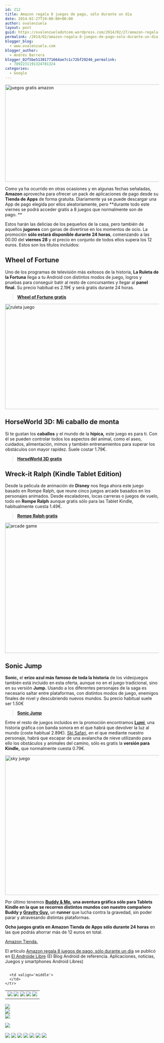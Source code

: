 ```yaml
---
id: 212
title: Amazon regala 8 juegos de pago, sólo durante un día
date: 2014-02-27T19:00:00+00:00
author: ovalenzuela
layout: post
guid: https://ovalenzueladotcom.wordpress.com/2014/02/27/amazon-regala-8-juegos-de-pago-solo-durante-un-dia
permalink: /2014/02/amazon-regala-8-juegos-de-pago-solo-durante-un-dia.html
blogger_blog:
  - www.ovalenzuela.com
blogger_author:
  - Andrés Barrera
blogger_02f5be51301771664ae7c1c72bf29246_permalink:
  - 7892231191324781324
categories:
  - Google
---
```

[<img class="aligncenter size-full wp-image-129328" alt="juegos gratis amazon" src="http://www.elandroidelibre.com/wp-content/uploads/2014/02/juegos-gratis-amazon.png" width="656" height="319" />](http://www.elandroidelibre.com/wp-content/uploads/2014/02/juegos-gratis-amazon.png)

Como ya ha ocurrido en otras ocasiones y en algunas fechas señaladas, **Amazon** aprovecha para ofrecer un pack de aplicaciones de pago desde su **Tienda de Apps** de forma gratuita. Diariamente ya se puede descargar una App de pago elegida por ellos aleatoriamente, pero **durante todo este viernes se podrá acceder gratis a 8 juegos que normalmente son de pago. **

Estos harán las delicias de los pequeños de la casa, pero también de aquellos **jugones** con ganas de divertirse en los momentos de ocio. La promoción **sólo estará disponible durante 24 horas**, comenzando a las 00.00 del **viernes 28** y el precio en conjunto de todos ellos supera los 12 euros. Estos son los títulos incluidos:

## Wheel of Fortune

Uno de los programas de televisión más exitosos de la historia, **La Ruleta de la Fortuna** llega a tu Android con distintos modos de juego, logros y pruebas para conseguir batir al resto de concursantes y llegar al **panel final.** Su precio habitual es 2.19€ y será gratis durante 24 horas.

> <a title="http://www.amazon.es/Sony-Pictures-Television-Wheel-Fortune/dp/B00AMR1HZ8" href="http://www.amazon.es/Sony-Pictures-Television-Wheel-Fortune/dp/B00AMR1HZ8" target="_blank"><strong>Wheel of Fortune gratis</strong></a>

[<img class="aligncenter size-full wp-image-129329" alt="ruleta juego" src="http://www.elandroidelibre.com/wp-content/uploads/2014/02/ruleta-juego.png" width="673" height="345" />](http://www.elandroidelibre.com/wp-content/uploads/2014/02/ruleta-juego.png)

## HorseWorld 3D: Mi caballo de monta

Si te gustan los **caballos** y el mundo de la **hípica,** este juego es para ti. Con él se pueden controlar todos los aspectos del animal, como el aseo, cuidados, alimentación, mimos y también entrenamientos para superar los obstáculos con mayor rapidez. Suele costar 1.79€.

> **<a title="http://www.amazon.es/HorseWorld-3D-Mi-caballo-monta/dp/B00CKUHDGC" href="http://www.amazon.es/HorseWorld-3D-Mi-caballo-monta/dp/B00CKUHDGC" target="_blank">HorseWorld 3D gratis</a>**

## Wreck-it Ralph (Kindle Tablet Edition)

Desde la pelicula de animación de **Disney** nos llega ahora este juego basado en Rompe Ralph, que reune cinco juegos arcade basados en los personajes animados. Desde escaladores, locas carreras o juegos de vuelo, todo en **Rompe Ralph** aunque gratis sólo para las Tablet Kindle, habitualmente cuesta 1.49€.

> **<a title="http://www.amazon.es/Wreck-it-Ralph-Kindle-Tablet-Edition/dp/B00E00JTA8" href="http://www.amazon.es/Wreck-it-Ralph-Kindle-Tablet-Edition/dp/B00E00JTA8" target="_blank">Rompe Ralph gratis</a>**

[<img class="aligncenter size-full wp-image-129327" alt="arcade game" src="http://www.elandroidelibre.com/wp-content/uploads/2014/02/arcade-game.png" width="800" height="427" />](http://www.elandroidelibre.com/wp-content/uploads/2014/02/arcade-game.png)

## Sonic Jump

**Sonic,** el **erizo azul más famoso de toda la historia** de los videojuegos también está incluido en esta oferta, aunque no en el juego tradicional, sino en su versión **Jump.** Usando a los diferentes personajes de la saga es necesario saltar entre plataformas, con distintos modos de juego, enemigos finales de nivel y descubriendo nuevos mundos. Su precio habitual suele ser 1.50€

> **<a title="http://www.amazon.es/Sega-of-America-Sonic-Jump/dp/B00BFBSV72" href="http://www.amazon.es/Sega-of-America-Sonic-Jump/dp/B00BFBSV72" target="_blank">Sonic Jump</a>**

Entre el resto de juegos incluidos en la promoción encontramos **<a title="http://www.amazon.es/Sega-of-America-Sonic-Jump/dp/B00BFBSV72" href="http://www.amazon.es/Sega-of-America-Sonic-Jump/dp/B00BFBSV72" target="_blank">Lumi</a>**, una historia gráfica con banda sonora en el que habrá que devolver la luz al mundo (coste habitual 2.89€). <a title="http://www.amazon.es/Ski-Safari-Kindle-Tablet-Edition/dp/B009O5CLZY" href="http://www.amazon.es/Ski-Safari-Kindle-Tablet-Edition/dp/B009O5CLZY" target="_blank">Ski Safari</a>, en el que mediante nuestro personaje, habrá que escapar de una avalancha de nieve utilizando para ello los obstáculos y animales del camino, sólo es gratis la **versión para Kindle,** que normalmente cuesta 0.79€.

[<img class="aligncenter size-full wp-image-129330" alt="sky juego" src="http://www.elandroidelibre.com/wp-content/uploads/2014/02/sky-juego.png" width="738" height="458" />](http://www.elandroidelibre.com/wp-content/uploads/2014/02/sky-juego.png)

Por último tenemos **<a title="http://www.amazon.es/Buddy-Me-Kindle-Tablet-Edition/dp/B00F08ADX6" href="http://www.amazon.es/Buddy-Me-Kindle-Tablet-Edition/dp/B00F08ADX6" target="_blank">Buddy & Me</a>, **una aventura gráfica sólo para Tablets Kindle en la que se recorren distintos mundos con nuestro compañero Buddy y <a title="http://www.amazon.es/Miniclip-com-Gravity-Guy/dp/B007ZRZF8I" href="http://www.amazon.es/Miniclip-com-Gravity-Guy/dp/B007ZRZF8I" target="_blank"><strong>Gravity Guy</strong></a>**,** un **runner** que lucha contra la gravedad, sin poder parar y atravesando distintas plataformas.

**Ocho juegos gratis en Amazon Tienda de Apps sólo durante 24 horas** en las que podrás ahorrar más de 12 euros en total.

<a title="http://www.amazon.es/gp/feature.html/?ie=UTF8&docId=1000714053" href="http://www.amazon.es/gp/feature.html/?ie=UTF8&docId=1000714053" target="_blank">Amazon Tienda.</a>

El artículo [Amazon regala 8 juegos de pago, sólo durante un día](http://www.elandroidelibre.com/2014/02/amazon-regala-8-juegos-de-pago-solo-durante-un-dia.html) se publicó en [El Androide Libre](http://www.elandroidelibre.com) (El Blog Android de referencia. Aplicaciones, noticias, Juegos y smartphones Android Libres)


<img width="1" height="1" src="http://rss.feedsportal.com/c/34005/f/617036/s/379e1224/sc/5/mf.gif" border="0" /> 

<div>
  <table border='0'>
    <tr>
      <td valign='middle'>
        <a href="http://share.feedsportal.com/share/twitter/?u=http%3A%2F%2Fwww.elandroidelibre.com%2F2014%2F02%2Famazon-regala-8-juegos-de-pago-solo-durante-un-dia.html&t=Amazon+regala+8+juegos+de+pago%2C+s%C3%B3lo+durante+un+d%C3%ADa" target="_blank"><img src="http://res3.feedsportal.com/social/twitter.png" border="0" /></a> <a href="http://share.feedsportal.com/share/facebook/?u=http%3A%2F%2Fwww.elandroidelibre.com%2F2014%2F02%2Famazon-regala-8-juegos-de-pago-solo-durante-un-dia.html&t=Amazon+regala+8+juegos+de+pago%2C+s%C3%B3lo+durante+un+d%C3%ADa" target="_blank"><img src="http://res3.feedsportal.com/social/facebook.png" border="0" /></a> <a href="http://share.feedsportal.com/share/linkedin/?u=http%3A%2F%2Fwww.elandroidelibre.com%2F2014%2F02%2Famazon-regala-8-juegos-de-pago-solo-durante-un-dia.html&t=Amazon+regala+8+juegos+de+pago%2C+s%C3%B3lo+durante+un+d%C3%ADa" target="_blank"><img src="http://res3.feedsportal.com/social/linkedin.png" border="0" /></a> <a href="http://share.feedsportal.com/share/gplus/?u=http%3A%2F%2Fwww.elandroidelibre.com%2F2014%2F02%2Famazon-regala-8-juegos-de-pago-solo-durante-un-dia.html&t=Amazon+regala+8+juegos+de+pago%2C+s%C3%B3lo+durante+un+d%C3%ADa" target="_blank"><img src="http://res3.feedsportal.com/social/googleplus.png" border="0" /></a> <a href="http://share.feedsportal.com/share/email/?u=http%3A%2F%2Fwww.elandroidelibre.com%2F2014%2F02%2Famazon-regala-8-juegos-de-pago-solo-durante-un-dia.html&t=Amazon+regala+8+juegos+de+pago%2C+s%C3%B3lo+durante+un+d%C3%ADa" target="_blank"><img src="http://res3.feedsportal.com/social/email.png" border="0" /></a>
      </td>
      
      <td valign='middle'>
      </td>
    </tr>
  </table>
</div>

[<img src="http://da.feedsportal.com/r/186531124428/u/49/f/617036/c/34005/s/379e1224/sc/5/rc/1/rc.img" border="0" />](http://da.feedsportal.com/r/186531124428/u/49/f/617036/c/34005/s/379e1224/sc/5/rc/1/rc.htm)  
[<img src="http://da.feedsportal.com/r/186531124428/u/49/f/617036/c/34005/s/379e1224/sc/5/rc/2/rc.img" border="0" />](http://da.feedsportal.com/r/186531124428/u/49/f/617036/c/34005/s/379e1224/sc/5/rc/2/rc.htm)  
[<img src="http://da.feedsportal.com/r/186531124428/u/49/f/617036/c/34005/s/379e1224/sc/5/rc/3/rc.img" border="0" />](http://da.feedsportal.com/r/186531124428/u/49/f/617036/c/34005/s/379e1224/sc/5/rc/3/rc.htm)

[<img src="http://da.feedsportal.com/r/186531124428/u/49/f/617036/c/34005/s/379e1224/a2.img" border="0" />](http://da.feedsportal.com/r/186531124428/u/49/f/617036/c/34005/s/379e1224/a2.htm)
<img width="1" height="1" src="http://pi.feedsportal.com/r/186531124428/u/49/f/617036/c/34005/s/379e1224/a2t.img" border="0" /> 

<div>
  <a href="http://feeds.feedburner.com/~ff/elandroidelibre?a=_M-pzoNV6ZY:mI8odzaF-dY:ecdYMiMMAMM"><img src="http://feeds.feedburner.com/~ff/elandroidelibre?d=ecdYMiMMAMM" border="0" /></a> <a href="http://feeds.feedburner.com/~ff/elandroidelibre?a=_M-pzoNV6ZY:mI8odzaF-dY:V_sGLiPBpWU"><img src="http://feeds.feedburner.com/~ff/elandroidelibre?i=_M-pzoNV6ZY:mI8odzaF-dY:V_sGLiPBpWU" border="0" /></a> <a href="http://feeds.feedburner.com/~ff/elandroidelibre?a=_M-pzoNV6ZY:mI8odzaF-dY:7Q72WNTAKBA"><img src="http://feeds.feedburner.com/~ff/elandroidelibre?d=7Q72WNTAKBA" border="0" /></a> <a href="http://feeds.feedburner.com/~ff/elandroidelibre?a=_M-pzoNV6ZY:mI8odzaF-dY:dnMXMwOfBR0"><img src="http://feeds.feedburner.com/~ff/elandroidelibre?d=dnMXMwOfBR0" border="0" /></a> <a href="http://feeds.feedburner.com/~ff/elandroidelibre?a=_M-pzoNV6ZY:mI8odzaF-dY:yIl2AUoC8zA"><img src="http://feeds.feedburner.com/~ff/elandroidelibre?d=yIl2AUoC8zA" border="0" /></a> <a href="http://feeds.feedburner.com/~ff/elandroidelibre?a=_M-pzoNV6ZY:mI8odzaF-dY:qj6IDK7rITs"><img src="http://feeds.feedburner.com/~ff/elandroidelibre?d=qj6IDK7rITs" border="0" /></a> <a href="http://feeds.feedburner.com/~ff/elandroidelibre?a=_M-pzoNV6ZY:mI8odzaF-dY:I9og5sOYxJI"><img src="http://feeds.feedburner.com/~ff/elandroidelibre?d=I9og5sOYxJI" border="0" /></a>
</div>

<img src="http://feeds.feedburner.com/~r/elandroidelibre/~4/_M-pzoNV6ZY" height="1" width="1" />